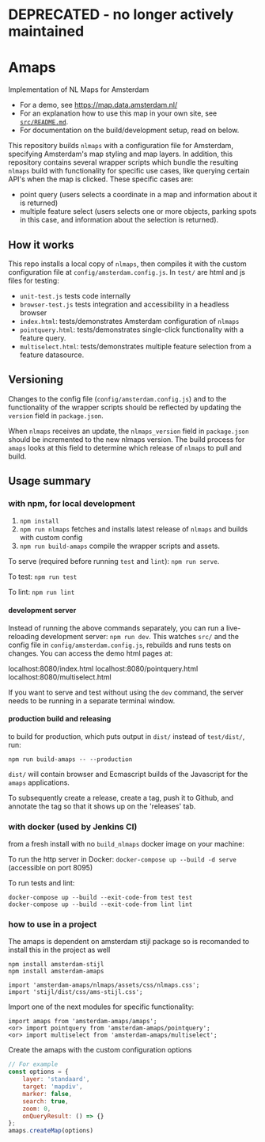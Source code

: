 # DEPRECATED - no longer actively maintained

# Amaps
Implementation of NL Maps for Amsterdam

* For a demo, see https://map.data.amsterdam.nl/
* For an explanation how to use this map in your own site, see [`src/README.md`](src/README.md).
* For documentation on the build/development setup, read on below.

This repository builds `nlmaps` with a configuration file for Amsterdam, specifying Amsterdam's map styling and map layers. In addition, this repository contains several wrapper scripts which bundle the resulting `nlmaps` build with functionality for specific use cases, like querying certain API's when the map is clicked. These specific cases are:

* point query (users selects a coordinate in a map and information about it is returned)
* multiple feature select (users selects one or more objects, parking spots in this case, and information about the selection is returned).

## How it works
This repo installs a local copy of `nlmaps`, then compiles it with the custom configuration file at `config/amsterdam.config.js`. In `test/` are html and js files for testing:

- `unit-test.js` tests code internally
- `browser-test.js` tests integration and accessibility in a headless browser
- `index.html`: tests/demonstrates Amsterdam configuration of `nlmaps`
- `pointquery.html`: tests/demonstrates single-click functionality with a feature query.
- `multiselect.html`: tests/demonstrates multiple feature selection from a feature datasource.


Versioning
----------
Changes to the config file (`config/amsterdam.config.js`) and to the functionality of the wrapper scripts should be reflected by updating the `version` field in `package.json`.

When `nlmaps` receives an update, the `nlmaps_version` field in `package.json` should be incremented to the new nlmaps version. The build process for `amaps` looks at this field to determine which release of `nlmaps` to pull and build.


Usage summary
-------------

### with npm, for local development

1. `npm install`
2. `npm run nlmaps` fetches and installs latest release of `nlmaps` and builds with custom config
3. `npm run build-amaps` compile the wrapper scripts and assets.

To serve (required before running `test` and `lint`): `npm run serve`.

To test: `npm run test`

To lint: `npm run lint`


#### development server
Instead of running the above commands separately, you can run a live-reloading development server: `npm run dev`. This watches `src/` and the config file in `config/amsterdam.config.js`, rebuilds and runs tests on changes. You can access the demo html pages at:

localhost:8080/index.html
localhost:8080/pointquery.html
localhost:8080/multiselect.html

If you want to serve and test without using the `dev` command, the server needs to be running in a separate terminal window.

#### production build and releasing

to build for production, which puts output in `dist/` instead of `test/dist/`, run:

`npm run build-amaps -- --production`

`dist/` will contain browser and Ecmascript builds of the Javascript for the `amaps` applications.

To subsequently create a release, create a tag, push it to Github, and annotate the tag so that it shows up on the 'releases' tab.


### with docker (used by Jenkins CI)

from a fresh install with no `build_nlmaps` docker image on your machine:

To run the http server in Docker: `docker-compose up --build -d serve` (accessible on port 8095)

To run tests and lint:

    docker-compose up --build --exit-code-from test test
    docker-compose up --build --exit-code-from lint lint

### how to use in a project

The amaps is dependent on amsterdam stijl package so is recomanded to install this in the project as well

    npm install amsterdam-stijl
    npm install amsterdam-amaps

    import 'amsterdam-amaps/nlmaps/assets/css/nlmaps.css';
    import 'stijl/dist/css/ams-stijl.css';

Import one of the next modules for specific functionality:

    import amaps from 'amsterdam-amaps/amaps';
    <or> import pointquery from 'amsterdam-amaps/pointquery';
    <or> import multiselect from 'amsterdam-amaps/multiselect';

Create the amaps with the custom configuration options

```js static
// For example
const options = {
    layer: 'standaard',
    target: 'mapdiv',
    marker: false,
    search: true,
    zoom: 0,
    onQueryResult: () => {}
};
amaps.createMap(options)
```
